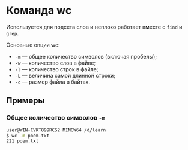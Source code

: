 # Команда wc
Используется для подсета слов и неплохо работает вместе с `find` и `grep`.

Основные опции wc:  
- `-m` — общее количество символов (включая пробелы);  
- `-w` — количество слов в файле;  
- `-l` — количество строк в файле;  
- `-L` — величина самой длинной строки;  
- `-c` — размер файла в байтах.  

## Примеры

### Общее количество символов `-m`
```sh
user@WIN-CVKT899RCS2 MINGW64 /d/learn
$ wc -m poem.txt
221 poem.txt
```